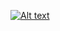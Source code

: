 [![Alt text](https://img.youtube.com/vi/yUI-N5gGoAc/0.jpg)](https://www.youtube.com/watch?v=/yUI-N5gGoAc)
